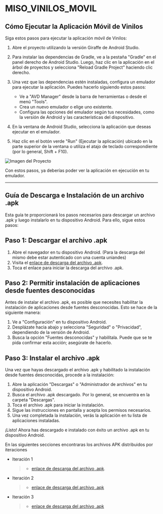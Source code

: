 # MISO_VINILOS_MOVIL

## Cómo Ejecutar la Aplicación Móvil de Vinilos

Siga estos pasos para ejecutar la aplicación móvil de Vinilos:

1. Abre el proyecto utilizando la versión Giraffe de Android Studio.
2. Para instalar las dependencias de Gradle, ve a la pestaña "Gradle" en el panel derecho de Android Studio. Luego, haz clic en la aplicación en el árbol de proyectos y selecciona "Reload Gradle Project" haciendo clic derecho.
3. Una vez que las dependencias estén instaladas, configura un emulador para ejecutar la aplicación. Puedes hacerlo siguiendo estos pasos:

    - Ve a "AVD Manager" desde la barra de herramientas o desde el menú "Tools".
    - Crea un nuevo emulador o elige uno existente.
    - Configura las opciones del emulador según tus necesidades, como la versión de Android y las características del dispositivo.
4. En la ventana de Android Studio, selecciona la aplicación que deseas ejecutar en el emulador.
5. Haz clic en el botón verde "Run" (Ejecutar la aplicación) ubicado en la parte superior de la ventana o utiliza el atajo de teclado correspondiente (por lo general, Shift + F10).

![Imagen del Proyecto](https://github.com/MISO-App-Moviles/MISO_VINILOS_MOVIL/assets/124009412/1e1c7416-d58d-4b77-8251-d455772bd5f2)

Con estos pasos, ya deberías poder ver la aplicación en ejecución en tu emulador.

---

## Guía de Descarga e Instalación de un archivo .apk

Esta guía te proporcionará los pasos necesarios para descargar un archivo .apk y luego instalarlo en tu dispositivo Android. Para ello, sigue estos pasos:

## Paso 1: Descargar el archivo .apk

1. Abre el navegador en tu dispositivo Android. (Para la descarga del mismo debe estar autenticado con una cuenta uniandes)
2. Visita el [enlace de descarga del archivo .apk](https://uniandes-my.sharepoint.com/:u:/g/personal/af_martinezc1_uniandes_edu_co/EVmqgp1EPQ5LgdGXg6o1PxEBJTZWxRzMgB0B41k8vQIebA?e=vgpgtd).
3. Toca el enlace para iniciar la descarga del archivo .apk.

## Paso 2: Permitir instalación de aplicaciones desde fuentes desconocidas

Antes de instalar el archivo .apk, es posible que necesites habilitar la instalación de aplicaciones desde fuentes desconocidas. Esto se hace de la siguiente manera:

1. Ve a "Configuración" en tu dispositivo Android.
2. Desplázate hacia abajo y selecciona "Seguridad" o "Privacidad", dependiendo de la versión de Android.
3. Busca la opción "Fuentes desconocidas" y habilítala. Puede que se te pida confirmar esta acción; asegúrate de hacerlo.

## Paso 3: Instalar el archivo .apk

Una vez que hayas descargado el archivo .apk y habilitado la instalación desde fuentes desconocidas, procede a la instalación:

1. Abre la aplicación "Descargas" o "Administrador de archivos" en tu dispositivo Android.
2. Busca el archivo .apk descargado. Por lo general, se encuentra en la carpeta "Descargas".
3. Toca el archivo .apk para iniciar la instalación.
4. Sigue las instrucciones en pantalla y acepta los permisos necesarios.
5. Una vez completada la instalación, verás la aplicación en tu lista de aplicaciones instaladas.

¡Listo! Ahora has descargado e instalado con éxito un archivo .apk en tu dispositivo Android.

En las siguientes secciones encontraras los archivos APK distribuidos por iteraciones

- Iteración 1
  > - [enlace de descarga del archivo .apk](https://uniandes-my.sharepoint.com/:u:/g/personal/af_martinezc1_uniandes_edu_co/EVmqgp1EPQ5LgdGXg6o1PxEBJTZWxRzMgB0B41k8vQIebA?e=vgpgtd).

- Iteración 2
  > - [enlace de descarga del archivo .apk]()
     
- Iteración 3
  > - [enlace de descarga del archivo .apk]()
  
